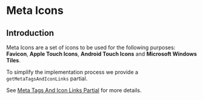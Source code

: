 # Meta Icons

<TableOfContents></TableOfContents>

## Introduction

Meta Icons are a set of icons to be used for the following purposes: **Favicon**, **Apple Touch Icons**, **Android Touch Icons** and **Microsoft Windows Tiles**.

To simplify the implementation process we provide a `getMetaTagsAndIconLinks` partial.

See [Meta Tags And Icon Links Partial](partials/meta-tags-and-icon-links) for more details.